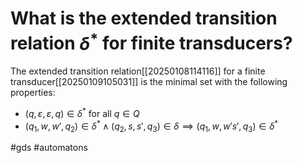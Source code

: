 # What is the extended transition relation $\delta^*$ for finite transducers?
The extended transition relation[[20250108114116]] for a finite transducer[[20250109105031]] is the minimal set with the following properties:
- $(q,\varepsilon,\varepsilon,q) \in \delta^*$ for all $q \in Q$
- $(q_1, w, w', q_2) \in \delta^\ast \land (q_2, s, s', q_3) \in \delta \implies (q_1,w,w's',q_3) \in \delta^\ast$

#gds #automatons